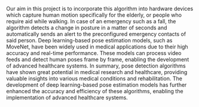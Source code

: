 Our aim in this project is to incorporate this algorithm into hardware devices which capture human motion specifically for the elderly, or people who require aid while walking. In case of an emergency such as a fall, the algorithm detects a change in posture in a matter of seconds and automatically sends an alert to the preconfigured emergency contacts of said person.
Deep learning-based pose estimation models, such as MoveNet, have been widely used in medical applications due to their high accuracy and real-time performance. These models can process video feeds and detect human poses frame by frame, enabling the development of advanced healthcare systems.
In summary, pose detection algorithms have shown great potential in medical research and healthcare, providing valuable insights into various medical conditions and rehabilitation. The development of deep learning-based pose estimation models has further enhanced the accuracy and efficiency of these algorithms, enabling the implementation of advanced healthcare systems.


